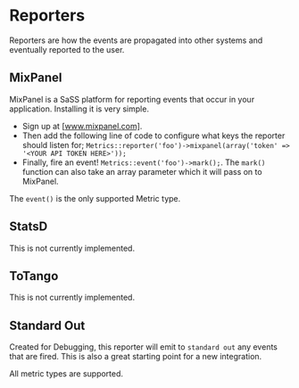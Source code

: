 Reporters
=========
Reporters are how the events are propagated into other systems and eventually reported to the user.

MixPanel
--------
MixPanel is a SaSS platform for reporting events that occur in your application. Installing it is very simple.

* Sign up at [www.mixpanel.com]. 
* Then add the following line of code to configure what keys the reporter should listen for; `Metrics::reporter('foo')->mixpanel(array('token' => '<YOUR API TOKEN HERE>'));`
* Finally, fire an event! `Metrics::event('foo')->mark();`. The `mark()` function can also take an array parameter which it will pass on to MixPanel.

The `event()` is the only supported Metric type.

StatsD
------
This is not currently implemented.

ToTango
-------
This is not currently implemented.

Standard Out
------------
Created for Debugging, this reporter will emit to `standard out` any events that are fired. This is also a great starting point for a new integration. 

All metric types are supported.